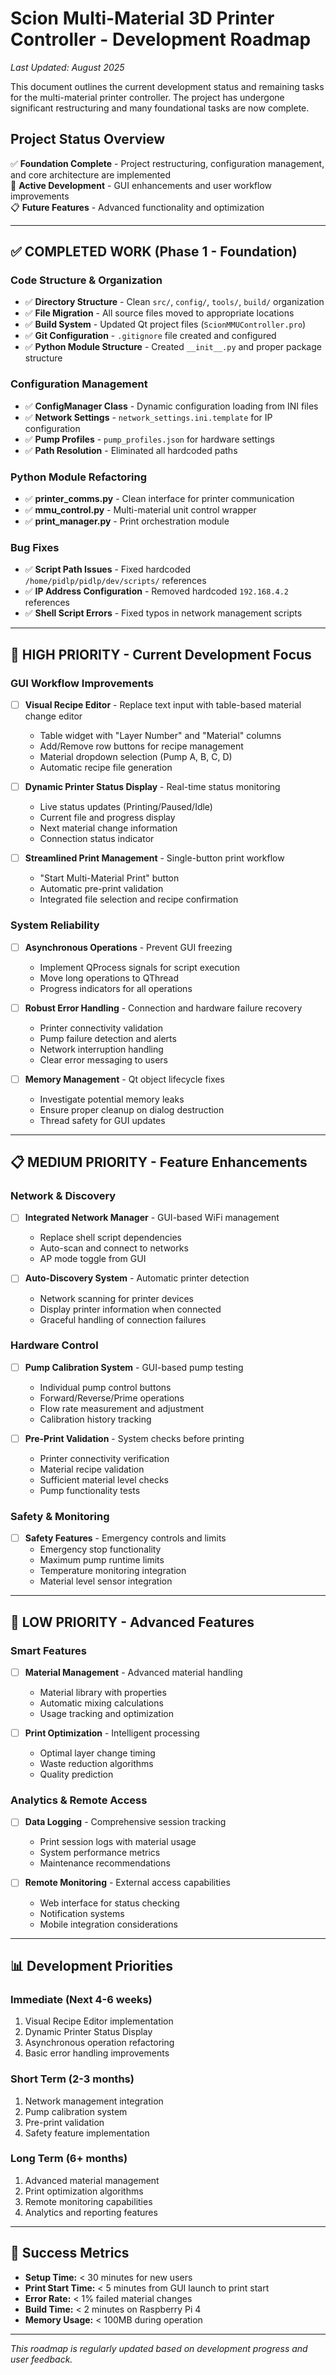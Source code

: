 # Scion Multi-Material 3D Printer Controller - Development Roadmap

*Last Updated: August 2025*

This document outlines the current development status and remaining tasks for the multi-material printer controller. The project has undergone significant restructuring and many foundational tasks are now complete.

## Project Status Overview

✅ **Foundation Complete** - Project restructuring, configuration management, and core architecture are implemented  
🔧 **Active Development** - GUI enhancements and user workflow improvements  
📋 **Future Features** - Advanced functionality and optimization  

---

## ✅ COMPLETED WORK (Phase 1 - Foundation)

### Code Structure & Organization
- ✅ **Directory Structure** - Clean `src/`, `config/`, `tools/`, `build/` organization
- ✅ **File Migration** - All source files moved to appropriate locations
- ✅ **Build System** - Updated Qt project files (`ScionMMUController.pro`)
- ✅ **Git Configuration** - `.gitignore` file created and configured
- ✅ **Python Module Structure** - Created `__init__.py` and proper package structure

### Configuration Management  
- ✅ **ConfigManager Class** - Dynamic configuration loading from INI files
- ✅ **Network Settings** - `network_settings.ini.template` for IP configuration
- ✅ **Pump Profiles** - `pump_profiles.json` for hardware settings
- ✅ **Path Resolution** - Eliminated all hardcoded paths

### Python Module Refactoring
- ✅ **printer_comms.py** - Clean interface for printer communication
- ✅ **mmu_control.py** - Multi-material unit control wrapper
- ✅ **print_manager.py** - Print orchestration module

### Bug Fixes
- ✅ **Script Path Issues** - Fixed hardcoded `/home/pidlp/pidlp/dev/scripts/` references
- ✅ **IP Address Configuration** - Removed hardcoded `192.168.4.2` references
- ✅ **Shell Script Errors** - Fixed typos in network management scripts

---

## 🔧 HIGH PRIORITY - Current Development Focus

### GUI Workflow Improvements
- [ ] **Visual Recipe Editor** - Replace text input with table-based material change editor
  - Table widget with "Layer Number" and "Material" columns
  - Add/Remove row buttons for recipe management
  - Material dropdown selection (Pump A, B, C, D)
  - Automatic recipe file generation

- [ ] **Dynamic Printer Status Display** - Real-time status monitoring
  - Live status updates (Printing/Paused/Idle)
  - Current file and progress display
  - Next material change information
  - Connection status indicator

- [ ] **Streamlined Print Management** - Single-button print workflow
  - "Start Multi-Material Print" button
  - Automatic pre-print validation
  - Integrated file selection and recipe confirmation

### System Reliability
- [ ] **Asynchronous Operations** - Prevent GUI freezing
  - Implement QProcess signals for script execution  
  - Move long operations to QThread
  - Progress indicators for all operations

- [ ] **Robust Error Handling** - Connection and hardware failure recovery
  - Printer connectivity validation
  - Pump failure detection and alerts
  - Network interruption handling
  - Clear error messaging to users

- [ ] **Memory Management** - Qt object lifecycle fixes
  - Investigate potential memory leaks
  - Ensure proper cleanup on dialog destruction
  - Thread safety for GUI updates

---

## 📋 MEDIUM PRIORITY - Feature Enhancements

### Network & Discovery
- [ ] **Integrated Network Manager** - GUI-based WiFi management
  - Replace shell script dependencies
  - Auto-scan and connect to networks
  - AP mode toggle from GUI

- [ ] **Auto-Discovery System** - Automatic printer detection
  - Network scanning for printer devices
  - Display printer information when connected
  - Graceful handling of connection failures

### Hardware Control
- [ ] **Pump Calibration System** - GUI-based pump testing
  - Individual pump control buttons
  - Forward/Reverse/Prime operations
  - Flow rate measurement and adjustment
  - Calibration history tracking

- [ ] **Pre-Print Validation** - System checks before printing
  - Printer connectivity verification
  - Material recipe validation  
  - Sufficient material level checks
  - Pump functionality tests

### Safety & Monitoring
- [ ] **Safety Features** - Emergency controls and limits
  - Emergency stop functionality
  - Maximum pump runtime limits
  - Temperature monitoring integration
  - Material level sensor integration

---

## 🚀 LOW PRIORITY - Advanced Features

### Smart Features
- [ ] **Material Management** - Advanced material handling
  - Material library with properties
  - Automatic mixing calculations
  - Usage tracking and optimization

- [ ] **Print Optimization** - Intelligent processing
  - Optimal layer change timing
  - Waste reduction algorithms
  - Quality prediction

### Analytics & Remote Access
- [ ] **Data Logging** - Comprehensive session tracking
  - Print session logs with material usage
  - System performance metrics
  - Maintenance recommendations

- [ ] **Remote Monitoring** - External access capabilities
  - Web interface for status checking
  - Notification systems
  - Mobile integration considerations

---

## 📊 Development Priorities

### Immediate (Next 4-6 weeks)
1. Visual Recipe Editor implementation
2. Dynamic Printer Status Display  
3. Asynchronous operation refactoring
4. Basic error handling improvements

### Short Term (2-3 months)
1. Network management integration
2. Pump calibration system
3. Pre-print validation
4. Safety feature implementation

### Long Term (6+ months)
1. Advanced material management
2. Print optimization algorithms
3. Remote monitoring capabilities
4. Analytics and reporting features

---

## 🎯 Success Metrics

- **Setup Time:** < 30 minutes for new users
- **Print Start Time:** < 5 minutes from GUI launch to print start  
- **Error Rate:** < 1% failed material changes
- **Build Time:** < 2 minutes on Raspberry Pi 4
- **Memory Usage:** < 100MB during operation

---

*This roadmap is regularly updated based on development progress and user feedback.*



